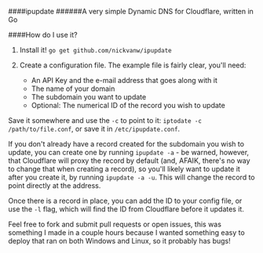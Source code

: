 ####ipupdate
######A very simple Dynamic DNS for Cloudflare, written in Go

####How do I use it?

1. Install it! `go get github.com/nickvanw/ipupdate` 

2. Create a configuration file. The example file is fairly clear, you'll need:
	* An API Key and the e-mail address that goes along with it
	* The name of your domain
	* The subdomain you want to update
	* Optional: The numerical ID of the record you wish to update
	
Save it somewhere and use the `-c` to point to it: `iptodate -c /path/to/file.conf`, or save it in `/etc/ipupdate.conf`. 
	
If you don't already have a record created for the subdomain you wish to update, you can create one by running `ipupdate -a` - be warned, however, that Cloudflare will proxy the record by default (and, AFAIK, there's no way to change that when creating a record), so you'll likely want to update it after you create it, by running `ipupdate -a -u`. This will change the record to point directly at the address. 

Once there is a record in place, you can add the ID to your config file, or use the `-l` flag, which will find the ID from Cloudflare before it updates it.

Feel free to fork and submit pull requests or open issues, this was something I made in a couple hours because I wanted something easy to deploy that ran on both Windows and Linux, so it probably has bugs!


